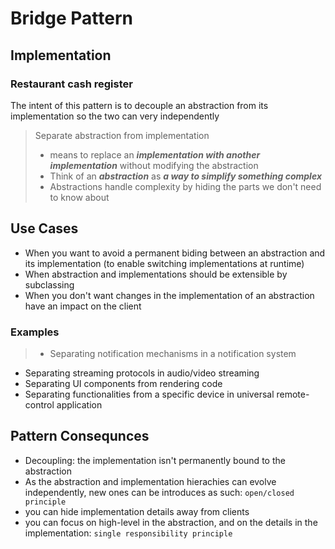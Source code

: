 ﻿# Bridge Pattern
## Implementation 
### Restaurant cash register

The intent of this pattern is to decouple an abstraction from its implementation so the two can very independently

> Separate abstraction from implementation
>
> - means to replace an ***implementation with another implementation*** without modifying the abstraction
> - Think of an ***abstraction*** as ***a way to simplify something complex***
> - Abstractions handle complexity by hiding the parts we don't need to know about


## Use Cases
- When you want to avoid a permanent biding between an abstraction and its implementation (to enable switching implementations at runtime)
- When abstraction and implementations should be extensible by subclassing
- When you don't want changes in the implementation of an abstraction have an impact on the client

### Examples
> - Separating notification mechanisms in a notification system
- Separating streaming protocols in audio/video streaming
- Separating UI components from rendering code
- Separating functionalities from a specific device in universal remote-control application

## Pattern Consequnces
- Decoupling: the implementation isn't permanently bound to the abstraction
- As the abstraction and implementation hierachies can evolve independently, new ones can be introduces as such: `open/closed principle`
- you can hide implementation details away from clients
- you can focus on high-level in the abstraction, and on the details in the implementation: `single responsibility principle`
